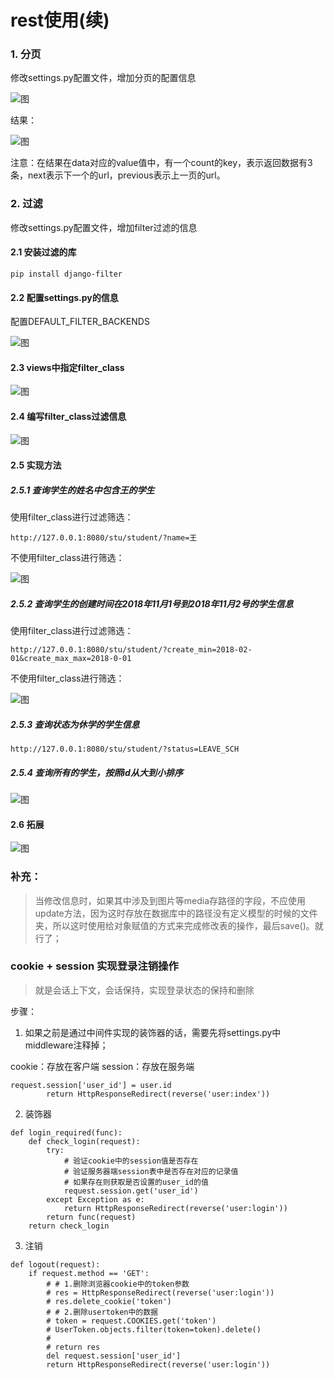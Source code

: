 
# rest使用(续)


### 1. 分页

修改settings.py配置文件，增加分页的配置信息

![图](./imgs/django_rest_page.png)

结果：

![图](./imgs/django_rest_render.png)

注意：在结果在data对应的value值中，有一个count的key，表示返回数据有3条，next表示下一个的url，previous表示上一页的url。


### 2. 过滤

修改settings.py配置文件，增加filter过滤的信息

#### 2.1 安装过滤的库

```
pip install django-filter
```

#### 2.2 配置settings.py的信息

配置DEFAULT_FILTER_BACKENDS

![图](./imgs/django_rest_filter.png)


#### 2.3 views中指定filter_class

![图](./imgs/django_rest_view_filters.png)

#### 2.4 编写filter_class过滤信息


![图](./imgs/django_rest_filters_class.png)


#### 2.5 实现方法

##### 2.5.1 查询学生的姓名中包含王的学生

使用filter_class进行过滤筛选：

	http://127.0.0.1:8080/stu/student/?name=王

不使用filter_class进行筛选：

![图](./imgs/django_rest_queryset_filter_contains.png)


##### 2.5.2 查询学生的创建时间在2018年11月1号到2018年11月2号的学生信息

使用filter_class进行过滤筛选：

	http://127.0.0.1:8080/stu/student/?create_min=2018-02-01&create_max_max=2018-0-01

不使用filter_class进行筛选：

![图](./imgs/django_rest_queryset_filter_times.png)

##### 2.5.3 查询状态为休学的学生信息

	http://127.0.0.1:8080/stu/student/?status=LEAVE_SCH

##### 2.5.4 查询所有的学生，按照id从大到小排序

![图](./imgs/django_rest_query_order.png)

#### 2.6 拓展

![图](./imgs/restframework_retrive_delete.png)

### 补充：
>当修改信息时，如果其中涉及到图片等media存路径的字段，不应使用update方法，因为这时存放在数据库中的路径没有定义模型的时候的文件夹，所以这时使用给对象赋值的方式来完成修改表的操作，最后save()。就行了；


### cookie + session 实现登录注销操作
>就是会话上下文，会话保持，实现登录状态的保持和删除

步骤：
1. 如果之前是通过中间件实现的装饰器的话，需要先将settings.py中middleware注释掉；

cookie：存放在客户端
session：存放在服务端
```
request.session['user_id'] = user.id
        return HttpResponseRedirect(reverse('user:index'))
```


2. 装饰器
```
def login_required(func):
    def check_login(request):
        try:
            # 验证cookie中的session值是否存在
            # 验证服务器端session表中是否存在对应的记录值
            # 如果存在则获取是否设置的user_id的值
            request.session.get('user_id')
        except Exception as e:
            return HttpResponseRedirect(reverse('user:login'))
        return func(request)
    return check_login
```


3. 注销
```
def logout(request):
    if request.method == 'GET':
        # # 1.删除浏览器cookie中的token参数
        # res = HttpResponseRedirect(reverse('user:login'))
        # res.delete_cookie('token')
        # # 2.删除usertoken中的数据
        # token = request.COOKIES.get('token')
        # UserToken.objects.filter(token=token).delete()
        #
        # return res
        del request.session['user_id']
        return HttpResponseRedirect(reverse('user:login'))
```











